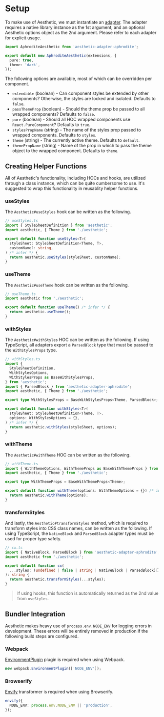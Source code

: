 # Setup

To make use of Aesthetic, we must instantiate an [adapter](./adapters/README.md). The adapter
requires a native library instance as the 1st argument, and an optional Aesthetic options object as
the 2nd argument. Please refer to each adapter for explicit usage.

```ts
import AphroditeAesthetic from 'aesthetic-adapter-aphrodite';

export default new AphroditeAesthetic(extensions, {
  pure: true,
  theme: 'dark',
});
```

The following options are available, most of which can be overridden per component.

- `extendable` (boolean) - Can component styles be extended by other components? Otherwise, the
  styles are locked and isolated. Defaults to `false`.
- `passThemeProp` (boolean) - Should the theme prop be passed to all wrapped components? Defaults to
  `false`.
- `pure` (boolean) - Should all HOC wrapped components use `React.PureComponent`? Defaults to
  `true`.
- `stylesPropName` (string) - The name of the styles prop passed to wrapped components. Defaults to
  `styles`.
- `theme` (string) - The currently active theme. Defaults to `default`.
- `themePropName` (string) - Name of the prop in which to pass the theme object to the wrapped
  component. Defaults to `theme`.

## Creating Helper Functions

All of Aesthetic's functionality, including HOCs and hooks, are utilized through a class instance,
which can be quite cumbersome to use. It's suggested to wrap this functionality in reusablity helper
functions.

### useStyles

The `Aesthetic#useStyles` hook can be written as the following.

```ts
// useStyles.ts
import { StyleSheetDefinition } from 'aesthetic';
import aesthetic, { Theme } from './aesthetic';

export default function useStyles<T>(
  styleSheet: StyleSheetDefinition<Theme, T>,
  customName?: string,
) /* infer */ {
  return aesthetic.useStyles(styleSheet, customName);
}
```

### useTheme

The `Aesthetic#useTheme` hook can be written as the following.

```ts
// useTheme.ts
import aesthetic from './aesthetic';

export default function useTheme() /* infer */ {
  return aesthetic.useTheme();
}
```

### withStyles

The `Aesthetic#withStyles` HOC can be written as the following. If using TypeScript, all adapters
export a `ParsedBlock` type that must be passed to the `WithStylesProps` type.

```ts
// withStyles.ts
import {
  StyleSheetDefinition,
  WithStylesOptions,
  WithStylesProps as BaseWithStylesProps,
} from 'aesthetic';
import { ParsedBlock } from 'aesthetic-adapter-aphrodite';
import aesthetic, { Theme } from './aesthetic';

export type WithStylesProps = BaseWithStylesProps<Theme, ParsedBlock>;

export default function withStyles<T>(
  styleSheet: StyleSheetDefinition<Theme, T>,
  options: WithStylesOptions = {},
) /* infer */ {
  return aesthetic.withStyles(styleSheet, options);
}
```

### withTheme

The `Aesthetic#withTheme` HOC can be written as the following.

```ts
// withTheme.ts
import { WithThemeOptions, WithThemeProps as BaseWithThemeProps } from 'aesthetic';
import aesthetic, { Theme } from './aesthetic';

export type WithThemeProps = BaseWithThemeProps<Theme>;

export default function withTheme(options: WithThemeOptions = {}) /* infer */ {
  return aesthetic.withTheme(options);
}
```

### transformStyles

And lastly, the `Aesthetic#transformStyles` method, which is required to transform styles into CSS
class names, can be written as the following. If using TypeScript, the `NativeBlock` and
`ParsedBlock` adapter types must be used for proper type safety.

```ts
// cx.ts
import { NativeBlock, ParsedBlock } from 'aesthetic-adapter-aphrodite';
import aesthetic from './aesthetic';

export default function cx(
  ...styles: (undefined | false | string | NativeBlock | ParsedBlock)[]
): string {
  return aesthetic.transformStyles(...styles);
}
```

> If using hooks, this function is automatically returned as the 2nd value from `useStyles`.

## Bundler Integration

Aesthetic makes heavy use of `process.env.NODE_ENV` for logging errors in development. These errors
will be entirely removed in production if the following build steps are configured.

### Webpack

[EnvironmentPlugin](https://webpack.js.org/plugins/environment-plugin/) plugin is required when
using Webpack.

```ts
new webpack.EnvironmentPlugin(['NODE_ENV']);
```

### Browserify

[Envify](https://github.com/hughsk/envify) transformer is required when using Browserify.

```ts
envify({
  NODE_ENV: process.env.NODE_ENV || 'production',
});
```
